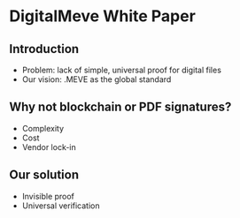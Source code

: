 # DigitalMeve White Paper

## Introduction
- Problem: lack of simple, universal proof for digital files
- Our vision: .MEVE as the global standard

## Why not blockchain or PDF signatures?
- Complexity
- Cost
- Vendor lock-in

## Our solution
- Invisible proof
- Universal verification
